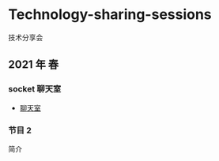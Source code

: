 # Technology-sharing-sessions

技术分享会

## 2021 年 春

### socket 聊天室

- [聊天室](./2021-Spring/socket项目组/Socket项目介绍.md)

### 节目 2

简介
